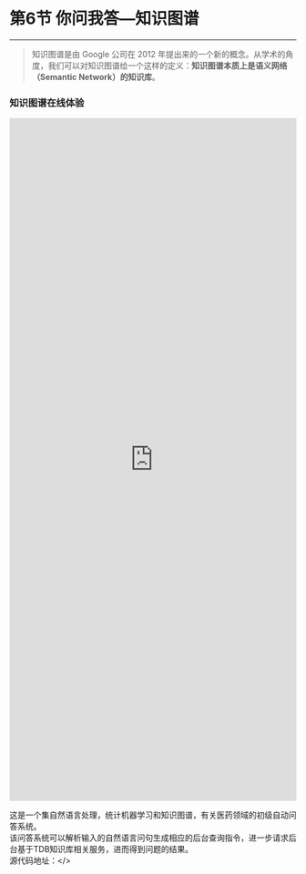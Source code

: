 # 第6节 你问我答—知识图谱

---

> 知识图谱是由 Google 公司在 2012 年提出来的一个新的概念。从学术的角度，我们可以对知识图谱给一个这样的定义：**知识图谱本质上是语义网络（Semantic Network）的知识库**。

### 知识图谱在线体验

<center><iframe src="http://hass.live:9022/kgqa-demo" width="100%" height="1200" scrolling="yes" border="0" frameborder="no" framespacing="0" allowfullscreen="true"> </iframe></center>

这是一个集自然语言处理，统计机器学习和知识图谱，有关医药领域的初级自动问答系统。  
该问答系统可以解析输入的自然语言问句生成相应的后台查询指令，进一步请求后台基于TDB知识库相关服务，进而得到问题的结果。  
源代码地址：</>
